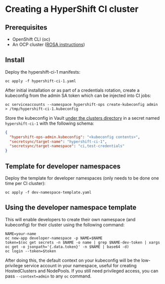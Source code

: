 # Creating a HyperShift CI cluster

## Prerequisites

- OpenShift CLI (oc)
- An OCP cluster ([ROSA instructions](https://www.rosaworkshop.io/rosa/2-deploy/#automatic-mode))

## Install

Deploy the hypershift-ci-1 manifests:

```shell
oc apply -f hypershift-ci-1.yaml
```

After initial installation or as part of a credentials rotation, create a
kubeconfig from the admin SA token which can be injected into CI jobs:

```shell
oc serviceaccounts --namespace hypershift-ops create-kubeconfig admin > /tmp/hypershift-ci-1.kubeconfig
```

Store the kubeconfig in Vault [under the clusters directory](https://vault.ci.openshift.org/ui/vault/secrets/kv/list/selfservice/hypershift-team/ops/clusters/) in a secret named `hypershift-ci-1` with the following schema:

```json
{
  "hypershift-ops-admin.kubeconfig": "<kubeconfig contents>",
  "secretsync/target-name": "hypershift-ci-1",
  "secretsync/target-namespace": "ci,test-credentials"
}
```

## Template for developer namespaces

Deploy the template for developer namespaces (only needs to be done one time per CI cluster):

```shell
oc apply -f dev-namespace-template.yaml
```


## Using the developer namespace template

This will enable developers to create their own namespace (and kubeconfig) for their cluster using the following command:

```shell
NAME=your-name
oc new-app developer-namespace -p NAME=$NAME
token=$(oc get secrets -n $NAME -o name | grep $NAME-dev-token | xargs oc get -o jsonpath='{.data.token}' -n $NAME | base64 -d)
oc login --token=$token
```

After doing this, the default context on your kubeconfig will be the low-privilege service account in your namespace, useful
for creating HostedClusters and NodePools. If you still need privileged access, you can pass `--context=admin` to any `oc` command.
